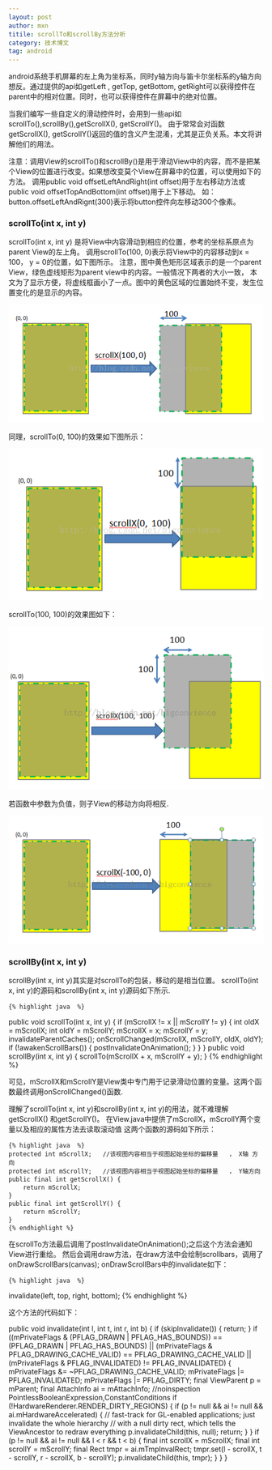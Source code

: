 ```yaml
---
layout: post
author: mxn
titile: scrollTo和scrollBy方法分析
category: 技术博文
tag: android
---
```


android系统手机屏幕的左上角为坐标系，同时y轴方向与笛卡尔坐标系的y轴方向想反。通过提供的api如getLeft , getTop, getBottom,
getRight可以获得控件在parent中的相对位置。同时，也可以获得控件在屏幕中的绝对位置。

当我们编写一些自定义的滑动控件时，会用到一些api如scrollTo(),scrollBy(),getScrollX(), getScrollY()。
由于常常会对函数getScrollX(), getScrollY()返回的值的含义产生混淆，尤其是正负关系。本文将讲解他们的用法。

注意：调用View的scrollTo()和scrollBy()是用于滑动View中的内容，而不是把某个View的位置进行改变。如果想改变莫个View在屏幕中的位置，可以使用如下的方法。
调用public void offsetLeftAndRight(int offset)用于左右移动方法或public void offsetTopAndBottom(int offset)用于上下移动。
如：button.offsetLeftAndRignt(300)表示将button控件向左移动300个像素。


<!-- more -->

### scrollTo(int x, int y)

scrollTo(int x, int y) 是将View中内容滑动到相应的位置，参考的坐标系原点为parent View的左上角。
调用scrollTo(100, 0)表示将View中的内容移动到x = 100， y = 0的位置，如下图所示。
注意，图中黄色矩形区域表示的是一个parent View，绿色虚线矩形为parent view中的内容。一般情况下两者的大小一致，
本文为了显示方便，将虚线框画小了一点。图中的黄色区域的位置始终不变，发生位置变化的是显示的内容。

![](https://raw.githubusercontent.com/mxn21/mxn21.github.io/master/public/img/img38.png)

同理，scrollTo(0, 100)的效果如下图所示：

![](https://raw.githubusercontent.com/mxn21/mxn21.github.io/master/public/img/img39.png)

scrollTo(100, 100)的效果图如下：

![](https://raw.githubusercontent.com/mxn21/mxn21.github.io/master/public/img/img40.png)

若函数中参数为负值，则子View的移动方向将相反.

![](https://raw.githubusercontent.com/mxn21/mxn21.github.io/master/public/img/img41.png)

### scrollBy(int x, int y)

scrollBy(int x, int y)其实是对scrollTo的包装，移动的是相当位置。 scrollTo(int x, int y)的源码和scrollBy(int x, int y)源码如下所示.

    {% highlight java  %}
public void scrollTo(int x, int y) {
    if (mScrollX != x || mScrollY != y) {
        int oldX = mScrollX;
        int oldY = mScrollY;
        mScrollX = x;
        mScrollY = y;
        invalidateParentCaches();
        onScrollChanged(mScrollX, mScrollY, oldX, oldY);
        if (!awakenScrollBars()) {
            postInvalidateOnAnimation();
        }
    }
}
public void scrollBy(int x, int y) { scrollTo(mScrollX + x, mScrollY + y); }
    {% endhighlight %}


可见，mScrollX和mScrollY是View类中专门用于记录滑动位置的变量。这两个函数最终调用onScrollChanged()函数.

理解了scrollTo(int x, int y)和scrollBy(int x, int y)的用法，就不难理解getScrollX() 和getScrollY()。
在View.java中提供了mScrollX，mScrollY两个变量以及相应的属性方法去读取滚动值
这两个函数的源码如下所示：

    {% highlight java  %}
    protected int mScrollX;   //该视图内容相当于视图起始坐标的偏移量   ， X轴 方向
    protected int mScrollY;   //该视图内容相当于视图起始坐标的偏移量   ， Y轴方向
    public final int getScrollX() {
        return mScrollX;
    }
    public final int getScrollY() {
        return mScrollY;
    }
    {% endhighlight %}

在scrollTo方法最后调用了postInvalidateOnAnimation();之后这个方法会通知View进行重绘。
然后会调用draw方法，在draw方法中会绘制scrollbars，调用了onDrawScrollBars(canvas);
onDrawScrollBars中的invalidate如下：

    {% highlight java  %}
invalidate(left, top, right, bottom);
    {% endhighlight %}

这个方法的代码如下：


public void invalidate(int l, int t, int r, int b) {
       if (skipInvalidate()) {
           return;
       }
       if ((mPrivateFlags & (PFLAG_DRAWN | PFLAG_HAS_BOUNDS)) == (PFLAG_DRAWN | PFLAG_HAS_BOUNDS) ||
               (mPrivateFlags & PFLAG_DRAWING_CACHE_VALID) == PFLAG_DRAWING_CACHE_VALID ||
               (mPrivateFlags & PFLAG_INVALIDATED) != PFLAG_INVALIDATED) {
           mPrivateFlags &= ~PFLAG_DRAWING_CACHE_VALID;
           mPrivateFlags |= PFLAG_INVALIDATED;
           mPrivateFlags |= PFLAG_DIRTY;
           final ViewParent p = mParent;
           final AttachInfo ai = mAttachInfo;
           //noinspection PointlessBooleanExpression,ConstantConditions
           if (!HardwareRenderer.RENDER_DIRTY_REGIONS) {
               if (p != null && ai != null && ai.mHardwareAccelerated) {
                   // fast-track for GL-enabled applications; just invalidate the whole hierarchy
                   // with a null dirty rect, which tells the ViewAncestor to redraw everything
                   p.invalidateChild(this, null);
                   return;
               }
           }
           if (p != null && ai != null && l < r && t < b) {
               final int scrollX = mScrollX;
               final int scrollY = mScrollY;
               final Rect tmpr = ai.mTmpInvalRect;
               tmpr.set(l - scrollX, t - scrollY, r - scrollX, b - scrollY);
               p.invalidateChild(this, tmpr);
           }
       }
   }

